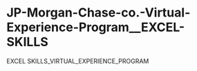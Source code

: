 # JP-Morgan-Chase-co.-Virtual-Experience-Program__EXCEL-SKILLS
EXCEL SKILLS_VIRTUAL_EXPERIENCE_PROGRAM

